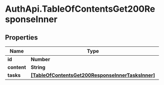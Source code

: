 # AuthApi.TableOfContentsGet200ResponseInner

## Properties

Name | Type | Description | Notes
------------ | ------------- | ------------- | -------------
**id** | **Number** |  | [optional] 
**content** | **String** |  | [optional] 
**tasks** | [**[TableOfContentsGet200ResponseInnerTasksInner]**](TableOfContentsGet200ResponseInnerTasksInner.md) |  | [optional] 


